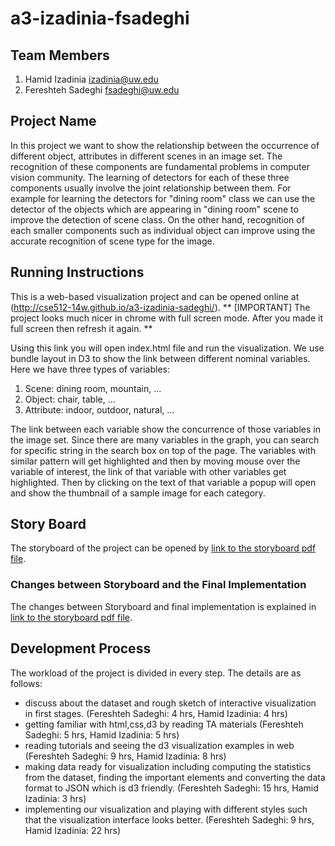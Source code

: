 a3-izadinia-fsadeghi
===============

## Team Members

1. Hamid Izadinia izadinia@uw.edu
2. Fereshteh Sadeghi fsadeghi@uw.edu

## Project Name

In this project we want to show the relationship between the occurrence of different object, attributes in different scenes in an image set. The recognition of these components are fundamental problems in computer vision community. The learning of detectors for each of these three components usually involve the joint relationship between them. For example for learning the detectors for "dining room" class we can use the detector of the objects which are appearing in "dining room" scene to improve the detection of scene class. On the other hand, recognition of each smaller components such as individual object can improve using the accurate recognition of scene type for the image.


## Running Instructions

This is a web-based visualization project and can be opened online at (http://cse512-14w.github.io/a3-izadinia-sadeghi/). 
** [IMPORTANT] The project looks much nicer in chrome with full screen mode. After you made it full screen then refresh it again. **

Using this link you will open index.html file and run the visualization. We use bundle layout in D3 to show the link between different nominal variables. Here we have three types of variables: 

1) Scene: dining room, mountain, ...
2) Object: chair, table, ...
3) Attribute: indoor, outdoor, natural, ...

The link between each variable show the concurrence of those variables in the image set. Since there are many variables in the graph, you can search for specific string in the search box on top of the page. The variables with similar pattern will get highlighted and then by moving mouse over the variable of interest, the link of that variable with other variables get highlighted. Then by clicking on the text of that variable a popup will open and show the thumbnail of a sample image for each category. 


## Story Board

The storyboard of the project can be opened by [link to the storyboard pdf file](storyboard.pdf?raw=true).


### Changes between Storyboard and the Final Implementation

The changes between Storyboard and final implementation is explained in [link to the storyboard pdf file](storyboard.pdf?raw=true).


## Development Process

The workload of the project is divided in every step. The details are as follows:

- discuss about the dataset and rough sketch of interactive visualization in first stages. (Fereshteh Sadeghi: 4 hrs, Hamid Izadinia: 4 hrs)
- getting familiar with html,css,d3 by reading TA materials (Fereshteh Sadeghi: 5 hrs, Hamid Izadinia: 5 hrs)
- reading tutorials and seeing the d3 visualization examples in web (Fereshteh Sadeghi: 9 hrs, Hamid Izadinia: 8 hrs)
- making data ready for visualization including computing the statistics from the dataset, finding the important elements and converting the data format to JSON which is d3 friendly. (Fereshteh Sadeghi: 15 hrs, Hamid Izadinia: 3 hrs)
- implementing our visualization and playing with different styles such that the visualization interface looks better. (Fereshteh Sadeghi: 9 hrs, Hamid Izadinia: 22 hrs)
